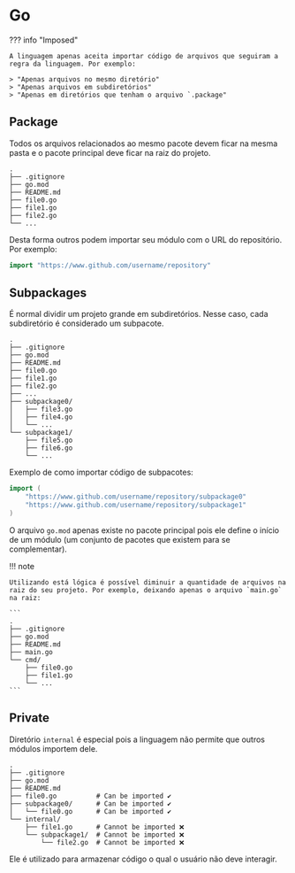 # Go

??? info "Imposed"

    A linguagem apenas aceita importar código de arquivos que seguiram a regra da linguagem. Por exemplo:  
    
    > "Apenas arquivos no mesmo diretório"  
    > "Apenas arquivos em subdiretórios"  
    > "Apenas em diretórios que tenham o arquivo `.package"  

## Package

Todos os arquivos relacionados ao mesmo pacote devem ficar na mesma pasta e o pacote principal deve ficar na raiz do projeto.  

```
.
├── .gitignore
├── go.mod
├── README.md
├── file0.go
├── file1.go
├── file2.go
└── ...
```

Desta forma outros podem importar seu módulo com o URL do repositório. Por exemplo:  

```go
import "https://www.github.com/username/repository"
```

## Subpackages

É normal dividir um projeto grande em subdiretórios. Nesse caso, cada subdiretório é considerado um subpacote.  

```
.
├── .gitignore
├── go.mod
├── README.md
├── file0.go
├── file1.go
├── file2.go
├── ...
├── subpackage0/
│   ├── file3.go
│   ├── file4.go
│   └── ...
└── subpackage1/
    ├── file5.go
    ├── file6.go
    └── ...
```

Exemplo de como importar código de subpacotes:  

```go
import (
    "https://www.github.com/username/repository/subpackage0"
    "https://www.github.com/username/repository/subpackage1"
)
```

O arquivo `go.mod` apenas existe no pacote principal pois ele define o início de um módulo (um conjunto de pacotes que existem para se complementar).  

!!! note

    Utilizando está lógica é possível diminuir a quantidade de arquivos na raiz do seu projeto. Por exemplo, deixando apenas o arquivo `main.go` na raiz:  
    
    ```
    .
    ├── .gitignore
    ├── go.mod
    ├── README.md
    ├── main.go
    └── cmd/
        ├── file0.go
        ├── file1.go
        └── ...
    ```

## Private

Diretório `internal` é especial pois a linguagem não permite que outros módulos importem dele.  

```
.
├── .gitignore
├── go.mod
├── README.md
├── file0.go          # Can be imported ✔️
├── subpackage0/      # Can be imported ✔️
│   └── file0.go      # Can be imported ✔️
└── internal/
    ├── file1.go      # Cannot be imported ❌
    └── subpackage1/  # Cannot be imported ❌
        └── file2.go  # Cannot be imported ❌
```

Ele é utilizado para armazenar código o qual o usuário não deve interagir.  